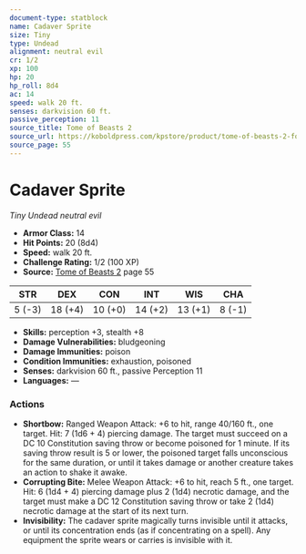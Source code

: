 ```yaml
---
document-type: statblock
name: Cadaver Sprite
size: Tiny
type: Undead
alignment: neutral evil
cr: 1/2
xp: 100
hp: 20
hp_roll: 8d4
ac: 14
speed: walk 20 ft.
senses: darkvision 60 ft. 
passive_perception: 11
source_title: Tome of Beasts 2
source_url: https://koboldpress.com/kpstore/product/tome-of-beasts-2-for-5th-edition
source_page: 55
---
```


# Cadaver Sprite

*Tiny* *Undead* *neutral evil*

- **Armor Class:** 14
- **Hit Points:** 20 (8d4)
- **Speed:** walk 20 ft.
- **Challenge Rating:** 1/2 (100 XP)
- **Source:** [Tome of Beasts 2](https://koboldpress.com/kpstore/product/tome-of-beasts-2-for-5th-edition) page 55

| STR | DEX | CON | INT | WIS | CHA |
| --- | --- | --- | --- | --- | --- |
| 5 (-3) | 18 (+4) | 10 (+0) | 14 (+2) | 13 (+1) | 8 (-1) |

- **Skills:** perception +3, stealth +8
- **Damage Vulnerabilities:** bludgeoning
- **Damage Immunities:** poison
- **Condition Immunities:** exhaustion, poisoned
- **Senses:** darkvision 60 ft., passive Perception 11
- **Languages:** —

### Actions

- **Shortbow:** Ranged Weapon Attack: +6 to hit, range 40/160 ft., one target. Hit: 7 (1d6 + 4) piercing damage. The target must succeed on a DC 10 Constitution saving throw or become poisoned for 1 minute. If its saving throw result is 5 or lower, the poisoned target falls unconscious for the same duration, or until it takes damage or another creature takes an action to shake it awake.
- **Corrupting Bite:** Melee Weapon Attack: +6 to hit, reach 5 ft., one target. Hit: 6 (1d4 + 4) piercing damage plus 2 (1d4) necrotic damage, and the target must make a DC 12 Constitution saving throw or take 2 (1d4) necrotic damage at the start of its next turn.
- **Invisibility:** The cadaver sprite magically turns invisible until it attacks, or until its concentration ends (as if concentrating on a spell). Any equipment the sprite wears or carries is invisible with it.
